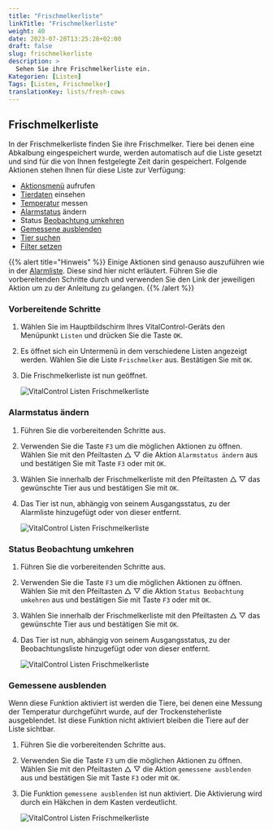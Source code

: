 ```yaml
---
title: "Frischmelkerliste"
linkTitle: "Frischmelkerliste"
weight: 40
date: 2023-07-28T13:25:28+02:00
draft: false
slug: frischmelkerliste
description: >
  Sehen Sie ihre Frischmelkerliste ein. 
Kategorien: [Listen]
Tags: [Listen, Frischmelker]
translationKey: lists/fresh-cows
---
```

## Frischmelkerliste

In der Frischmelkerliste finden Sie ihre Frischmelker. Tiere bei denen eine Abkalbung eingespeichert wurde, werden automatisch auf die Liste gesetzt und sind für die von Ihnen festgelegte Zeit darin gespeichert. Folgende Aktionen stehen Ihnen für diese Liste zur Verfügung:

- [Aktionsmenü](../alarm/#aktionsmen%C3%BC-mit-einem-tier-%C3%B6ffnen) aufrufen
- [Tierdaten](../alarm/#tierdaten-einsehen) einsehen
- [Temperatur](../alarm/#temperatur-messen) messen
- [Alarmstatus](../frischmelkerliste/#alarmstatus-%C3%A4ndern) ändern
- Status [Beobachtung umkehren](../frischmelkerliste/#status-beobachtung-umkehren)
- [Gemessene ausblenden](../frischmelkerliste/#gemessene-ausblenden)
- [Tier suchen](../alarm/#tier-suchen)
- [Filter setzen](../alarm/#filter-setzen) 

{{% alert title="Hinweis" %}}
Einige Aktionen sind genauso auszuführen wie in der [Alarmliste](../alarm/). Diese sind hier nicht erläutert. Führen Sie die vorbereitenden Schritte durch und verwenden Sie den Link der jeweiligen Aktion um zu der Anleitung zu gelangen.
{{% /alert %}}

### Vorbereitende Schritte

1. Wählen Sie im Hauptbildschirm Ihres VitalControl-Geräts den Menüpunkt `Listen` und drücken Sie die Taste `OK`.

2. Es öffnet sich ein Untermenü in dem verschiedene Listen angezeigt werden. Wählen Sie die Liste `Frischmelker` aus. Bestätigen Sie mit `OK`.

3. Die Frischmelkerliste ist nun geöffnet. 

   ![VitalControl Listen Frischmelkerliste](../bilder/vorbereitendeschritte4.png "Vorbereitende Schritte")

### Alarmstatus ändern

1. Führen Sie die vorbereitenden Schritte aus. 

2. Verwenden Sie die Taste `F3` um die möglichen Aktionen zu öffnen. Wählen Sie mit den Pfeiltasten △ ▽ die Aktion `Alarmstatus ändern` aus und bestätigen Sie mit Taste `F3` oder mit `OK`.

3. Wählen Sie innerhalb der Frischmelkerliste mit den Pfeiltasten △ ▽ das gewünschte Tier aus und bestätigen Sie mit `OK`. 

4. Das Tier ist nun, abhängig von seinem Ausgangsstatus, zu der Alarmliste hinzugefügt oder von dieser entfernt.

   ![VitalControl Listen Frischmelkerliste](../bilder/alarmstatusändern.png "Alarmstatus ändern")

### Status Beobachtung umkehren

1. Führen Sie die vorbereitenden Schritte aus. 

2. Verwenden Sie die Taste `F3` um die möglichen Aktionen zu öffnen. Wählen Sie mit den Pfeiltasten △ ▽ die Aktion `Status Beobachtung umkehren` aus und bestätigen Sie mit Taste `F3` oder mit `OK`.

3. Wählen Sie innerhalb der Frischmelkerliste mit den Pfeiltasten △ ▽ das gewünschte Tier aus und bestätigen Sie mit `OK`. 

4. Das Tier ist nun, abhängig von seinem Ausgangsstatus, zu der Beobachtungsliste hinzugefügt oder von dieser entfernt.

   ![VitalControl Listen Frischmelkerliste](../bilder/statusumkehren.png "Status Beobachtung umkehren")

### Gemessene ausblenden

Wenn diese Funktion aktiviert ist werden die Tiere, bei denen eine Messung der Temperatur durchgeführt wurde, auf der Trockensteherliste ausgeblendet. Ist diese Funktion nicht aktiviert bleiben die Tiere auf der Liste sichtbar.

1. Führen Sie die vorbereitenden Schritte aus. 

2. Verwenden Sie die Taste `F3` um die möglichen Aktionen zu öffnen. Wählen Sie mit den Pfeiltasten △ ▽ die Aktion `gemessene ausblenden` aus und bestätigen Sie mit Taste `F3` oder mit `OK`.

3. Die Funktion `gemessene ausblenden` ist nun aktiviert. Die Aktivierung wird durch ein Häkchen in dem Kasten verdeutlicht.

   ![VitalControl Listen Frischmelkerliste](../bilder/gemesseneausblenden.png "Gemessene ausblenden")